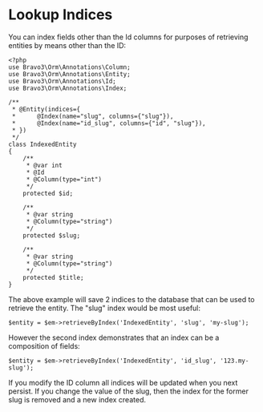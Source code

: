 Lookup Indices
==============
You can index fields other than the Id columns for purposes of retrieving entities by means other than the ID:

    <?php
    use Bravo3\Orm\Annotations\Column;
    use Bravo3\Orm\Annotations\Entity;
    use Bravo3\Orm\Annotations\Id;
    use Bravo3\Orm\Annotations\Index;
    
    /**
     * @Entity(indices={
     *      @Index(name="slug", columns={"slug"}),
     *      @Index(name="id_slug", columns={"id", "slug"}),
     * })
     */
    class IndexedEntity
    {
        /**
         * @var int
         * @Id
         * @Column(type="int")
         */
        protected $id;
        
        /**
         * @var string
         * @Column(type="string")
         */
        protected $slug;
    
        /**
         * @var string
         * @Column(type="string")
         */
        protected $title;
    }

The above example will save 2 indices to the database that can be used to retrieve the entity. The "slug" index would
be most useful:

    $entity = $em->retrieveByIndex('IndexedEntity', 'slug', 'my-slug');
    
However the second index demonstrates that an index can be a composition of fields:

    $entity = $em->retrieveByIndex('IndexedEntity', 'id_slug', '123.my-slug');
    
If you modify the ID column all indices will be updated when you next persist. If you change the value of the slug, 
then the index for the former slug is removed and a new index created. 

